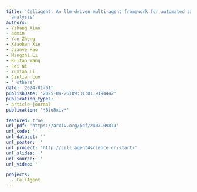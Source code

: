 ```yaml
---
title: 'Cellagent: An llm-driven multi-agent framework for automated single-cell data
  analysis'
authors:
- Yihang Xiao
- admin
- Yan Zheng
- Xiaohan Xie
- Jianye Hao
- Mingzhi Li
- Ruitao Wang
- Fei Ni
- Yuxiao Li
- Jintian Luo
- ' others'
date: '2024-01-01'
publishDate: '2025-04-26T09:31:01.919444Z'
publication_types:
- article-journal
publication: '*BioRxiv*'

featured: true
url_pdf: 'https://arxiv.org/pdf/2407.09811'
url_code: ''
url_dataset: ''
url_poster: ''
url_project: 'http://cell.agent4science.cn/start/'
url_slides: ''
url_source: ''
url_video: ''

projects:
  - CellAgent
---
```

